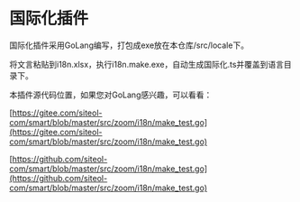 # 国际化插件

国际化插件采用GoLang编写，打包成exe放在本仓库/src/locale下。

将文言粘贴到i18n.xlsx，执行i18n.make.exe，自动生成国际化.ts并覆盖到语言目录下。

本插件源代码位置，如果您对GoLang感兴趣，可以看看：

[https://gitee.com/siteol-com/smart/blob/master/src/zoom/i18n/make_test.go](https://gitee.com/siteol-com/smart/blob/master/src/zoom/i18n/make_test.go)

[https://github.com/siteol-com/smart/blob/master/src/zoom/i18n/make_test.go](https://github.com/siteol-com/smart/blob/master/src/zoom/i18n/make_test.go)

